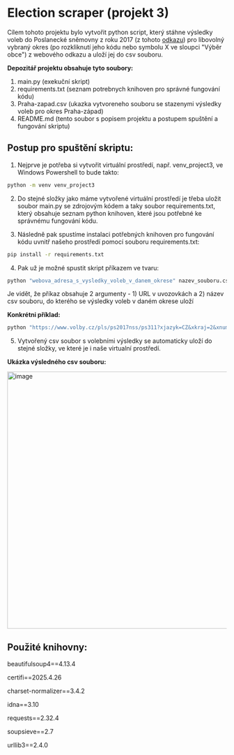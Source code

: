 # Election scraper (projekt 3)

Cílem tohoto projektu bylo vytvořit python script, který stáhne výsledky voleb do Poslanecké sněmovny z roku 2017  (z tohoto [odkazu](https://volby.cz/pls/ps2017nss/ps3?xjazyk=CZ)) pro libovolný vybraný okres (po rozkliknutí jeho kódu nebo symbolu X ve sloupci "Výběr obce") z webového odkazu a uloží jej do csv souboru.


**Depozitář projektu obsahuje tyto soubory:**
1) main.py (exekuční skript)
2) requirements.txt (seznam potrebnych knihoven pro správné fungování kódu)
3) Praha-zapad.csv (ukazka vytvoreneho souboru se stazenymi výsledky voleb pro okres Praha-západ)
4) README.md (tento soubor s popisem projektu a postupem spuštění a fungování skriptu)

## Postup pro spuštění skriptu:
1) Nejprve je potřeba si vytvořit virtuální prostředí, např. venv_project3, ve Windows Powershell to bude takto:
   
```bash
python -m venv venv_project3
```

2) Do stejné složky jako máme vytvořené virtuální prostředí je třeba uložit soubor main.py se zdrojovým kódem a taky soubor requirements.txt, který obsahuje seznam python knihoven, které jsou potřebné ke správnému fungování kódu.

3) Následně pak spustíme instalaci potřebných knihoven pro fungování kódu uvnitř našeho prostředí pomocí souboru requirements.txt:
   
```bash
pip install -r requirements.txt
```
4) Pak už je možné spustit skript příkazem ve tvaru:
 
```bash
python "webova_adresa_s_vysledky_voleb_v_danem_okrese" nazev_souboru.csv
```
Je vidět, že příkaz obsahuje 2 argumenty - 1) URL v uvozovkách a 2) název csv souboru, do kterého se výsledky voleb v daném okrese uloží

**Konkrétni příklad:**

```bash
python "https://www.volby.cz/pls/ps2017nss/ps311?xjazyk=CZ&xkraj=2&xnumnuts=2110" Praha-zapad.csv
```
5) Vytvořený csv soubor s volebními výsledky se automaticky uloží do stejné složky, ve které je i naše virtualní prostředí.


**Ukázka výsledného csv souboru:**

<img width="1501" height="589" alt="image" src="https://github.com/user-attachments/assets/cbff80ba-d287-40b5-ac7b-4c92acdb645e" />


## Použité knihovny:
beautifulsoup4==4.13.4

certifi==2025.4.26

charset-normalizer==3.4.2

idna==3.10

requests==2.32.4

soupsieve==2.7

urllib3==2.4.0
